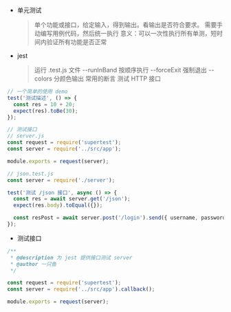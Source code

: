 - 单元测试

  > 单个功能或接口，给定输入，得到输出。看输出是否符合要求。
  > 需要手动编写用例代码，然后统一执行
  > 意义：可以一次性执行所有单测，短时间内验证所有功能是否正常

- jest

  > 运行 .test.js 文件 --runInBand 按顺序执行 --forceExit 强制退出 --colors 分颜色输出
  > 常用的断言
  > 测试 HTTP 接口

```js
// 一个简单的使用 demo
test('测试描述', () => {
  const res = 10 + 20;
  expect(res).toBe(30);
});

// 测试接口
// server.js
const request = require('supertest');
const server = require('../src/app');

module.exports = request(server);

// json.test.js
const server = require('./server');

test('测试 /json 接口', async () => {
  const res = await server.get('/json');
  expect(res.body).toEqual({});

  const resPost = await server.post('/login').send({ username, password });
});
```

- 测试接口

```js
/**
 * @description 为 jest 提供接口测试 server
 * @author 一只鱼
 */

const request = require('supertest');
const server = require('../src/app').callback();

module.exports = request(server);

```
